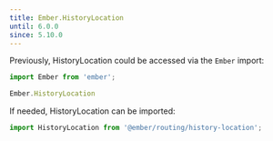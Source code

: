 ```yaml
---
title: Ember.HistoryLocation
until: 6.0.0
since: 5.10.0
---
```



Previously, HistoryLocation could be accessed via the `Ember` import:
```js
import Ember from 'ember';

Ember.HistoryLocation
```

 If needed, HistoryLocation can be imported:
```js
import HistoryLocation from '@ember/routing/history-location';
```
